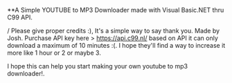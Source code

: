 **A Simple YOUTUBE to MP3 Downloader made with Visual Basic.NET thru C99 API.

/ Please give proper credits :), It's a simple way to say thank you. 
Made by Josh.
Purchase API key here > https://api.c99.nl/
based on API it can only download a maximum of 10 minutes :(. I hope they'll find a way to increase it more like
1 hour or 2 or maybe 3.

I hope this can help you start making your own youtube to mp3 downloader!.
